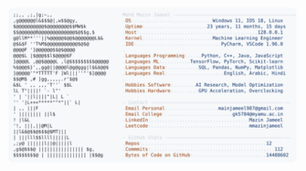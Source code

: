 <picture>
  <source srcset="https://raw.githubusercontent.com/mmazinjameel/mmazinjameel/main/dark_mode.svg?v=1760933799" media="(prefers-color-scheme: dark)">
  <img src="https://raw.githubusercontent.com/mmazinjameel/mmazinjameel/main/light_mode.svg?v=1760933799">
</picture>
